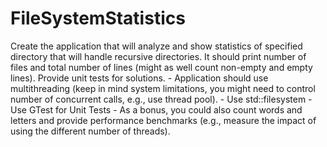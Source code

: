 # FileSystemStatistics
Create the application that will analyze and show statistics of specified directory that will handle recursive directories. It should print number of files and total number of lines (might as well count non-empty and empty lines). Provide unit tests for solutions.  - Application should use multithreading (keep in mind system limitations, you might need to control number of concurrent calls, e.g., use thread pool).  - Use std::filesystem  - Use GTest for Unit Tests  - As a bonus, you could also count words and letters and provide performance benchmarks (e.g., measure the impact of using the different number of threads).
